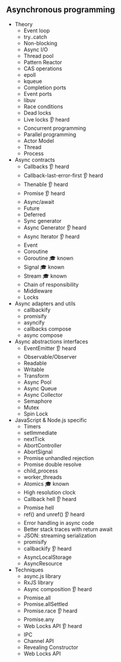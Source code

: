 ## Asynchronous programming

- Theory
  - Event loop
  - try..catch
  - Non-blocking
  - Async I/O
  - Thread pool
  - Pattern Reactor
  - CAS operations
  - epoll
  - kqueue
  - Completion ports
  - Event ports
  - libuv
  - Race conditions
  - Dead locks
  - Live locks 👂 heard
  - Concurrent programming
  - Parallel programming
  - Actor Model
  - Thread
  - Process
- Async contracts
  - Callbacks  👂 heard
  - Callback-last-error-first  👂 heard
  - Thenable  👂 heard
  - Promise  👂 heard
  - Async/await
  - Future
  - Deferred
  - Sync generator
  - Async Generator 👂 heard
  - Async Iterator 👂 heard
  - Event
  - Coroutine
  - Goroutine 🎓 known
  - Signal 🎓 known
  - Stream 🎓 known
  - Chain of responsibility
  - Middleware
  - Locks
- Async adapters and utils
  - callbackify
  - promisify
  - asyncify
  - callbacks compose
  - async compose
- Async abstractions interfaces
  - EventEmitter 👂 heard
  - Observable/Observer
  - Readable
  - Writable
  - Transform
  - Async Pool
  - Async Queue
  - Async Collector
  - Semaphore
  - Mutex
  - Spin Lock
- JavaScript & Node.js specific
  - Timers
  - setImmediate
  - nextTick
  - AbortController
  - AbortSignal
  - Promise unhandled rejection
  - Promise double resolve
  - child_process
  - worker_threads
  - Atomics 🎓 known
  - High resolution clock
  - Callback hell 👂 heard
  - Promise hell
  - ref() and unref() 👂 heard
  - Error handling in async code
  - Better stack traces with return await
  - JSON: streaming serialization
  - promisify
  - callbackify 👂 heard
  - AsyncLocalStorage
  - AsyncResource
- Techniques
  - async.js library
  - RxJS library
  - Async composition 👂 heard
  - Promise.all
  - Promise.allSettled
  - Promise.race 👂 heard
  - Promise.any
  - Web Locks API 👂 heard
  - IPC
  - Channel API
  - Revealing Constructor
  - Web Locks API
